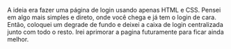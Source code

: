 A ideia era fazer uma página de login usando apenas HTML e CSS. Pensei em algo mais simples e direto, onde você chega e já tem o login de cara. Então, coloquei um degrade de fundo e deixei a caixa de login centralizada junto com todo o resto.
Irei aprimorar a pagina futuramente para ficar ainda melhor.
